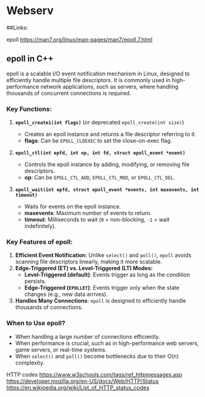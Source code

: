 # Webserv



##Links:

epoll
https://man7.org/linux/man-pages/man7/epoll.7.html

## epoll in C++

epoll is a scalable I/O event notification mechanism in Linux, designed to efficiently handle multiple file descriptors. It is commonly used in high-performance network applications, such as servers, where handling thousands of concurrent connections is required.

### Key Functions:

1. **`epoll_create1(int flags)`** (or deprecated `epoll_create(int size)`)  
   - Creates an epoll instance and returns a file descriptor referring to it.  
   - **flags**: Can be `EPOLL_CLOEXEC` to set the close-on-exec flag.

2. **`epoll_ctl(int epfd, int op, int fd, struct epoll_event *event)`**  
   - Controls the epoll instance by adding, modifying, or removing file descriptors.  
   - **op**: Can be `EPOLL_CTL_ADD`, `EPOLL_CTL_MOD`, or `EPOLL_CTL_DEL`.

3. **`epoll_wait(int epfd, struct epoll_event *events, int maxevents, int timeout)`**  
   - Waits for events on the epoll instance.  
   - **maxevents**: Maximum number of events to return.  
   - **timeout**: Milliseconds to wait (`0` = non-blocking, `-1` = wait indefinitely).

### Key Features of epoll:

1. **Efficient Event Notification**: Unlike `select()` and `poll()`, `epoll` avoids scanning file descriptors linearly, making it more scalable.
2. **Edge-Triggered (ET) vs. Level-Triggered (LT) Modes:**  
   - **Level-Triggered (default)**: Events trigger as long as the condition persists.  
   - **Edge-Triggered (`EPOLLET`)**: Events trigger only when the state changes (e.g., new data arrives).
3. **Handles Many Connections**: `epoll` is designed to efficiently handle thousands of connections.

### When to Use epoll?

- When handling a large number of connections efficiently.
- When performance is crucial, such as in high-performance web servers, game servers, or real-time systems.
- When `select()` and `poll()` become bottlenecks due to their O(n) complexity.



HTTP codes
https://www.w3schools.com/tags/ref_httpmessages.asp
https://developer.mozilla.org/en-US/docs/Web/HTTP/Status
https://en.wikipedia.org/wiki/List_of_HTTP_status_codes
